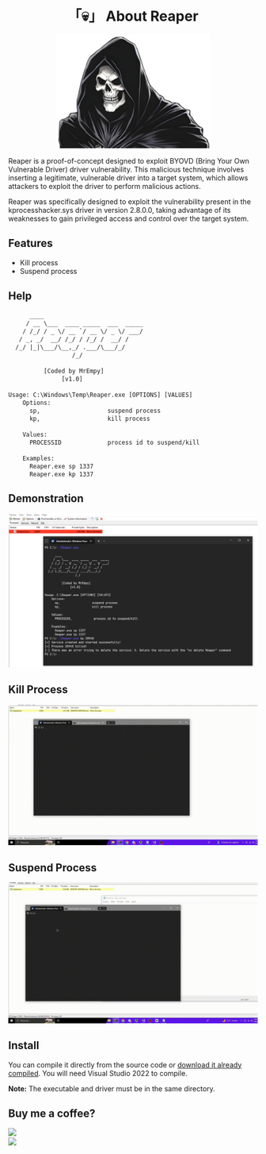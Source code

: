 <h1 align="center">「💀」 About Reaper</h1>

<p align="center"><img src="assets/image.png" leigth="312" width="312"/></p>

Reaper is a proof-of-concept designed to exploit BYOVD (Bring Your Own Vulnerable Driver) driver vulnerability. This malicious technique involves inserting a legitimate, vulnerable driver into a target system, which allows attackers to exploit the driver to perform malicious actions.

Reaper was specifically designed to exploit the vulnerability present in the kprocesshacker.sys driver in version 2.8.0.0, taking advantage of its weaknesses to gain privileged access and control over the target system.

## Features

* Kill process
* Suspend process

## Help

```
      ____
     / __ \___  ____ _____  ___  _____
    / /_/ / _ \/ __ `/ __ \/ _ \/ ___/
   / _, _/  __/ /_/ / /_/ /  __/ /
  /_/ |_|\___/\__,_/ .___/\___/_/
                  /_/

          [Coded by MrEmpy]
               [v1.0]

Usage: C:\Windows\Temp\Reaper.exe [OPTIONS] [VALUES]
    Options:
      sp,                   suspend process
      kp,                   kill process

    Values:
      PROCESSID             process id to suspend/kill

    Examples:
      Reaper.exe sp 1337
      Reaper.exe kp 1337
```

## Demonstration

![](assets/poc.png)

## Kill Process 

![](assets/kp_poc.gif)

## Suspend Process

![](assets/sp_poc.gif)

## Install

You can compile it directly from the source code or [download it already compiled](https://github.com/MrEmpy/Reaper/releases/). You will need Visual Studio 2022 to compile.

**Note:** The executable and driver must be in the same directory.


## Buy me a coffee?

<a href="https://livepix.gg/mrempy" target="_blank">
  <img src="https://static.livepix.gg/images/logo.svg" height="50" widght="50">
</a>
</br>
<a href="https://www.buymeacoffee.com/mrempy" target="_blank">
  <img src="https://play-lh.googleusercontent.com/aMb_Qiolzkq8OxtQZ3Af2j8Zsp-ZZcNetR9O4xSjxH94gMA5c5gpRVbpg-3f_0L7vlo" height="50" widght="50">
</a>

